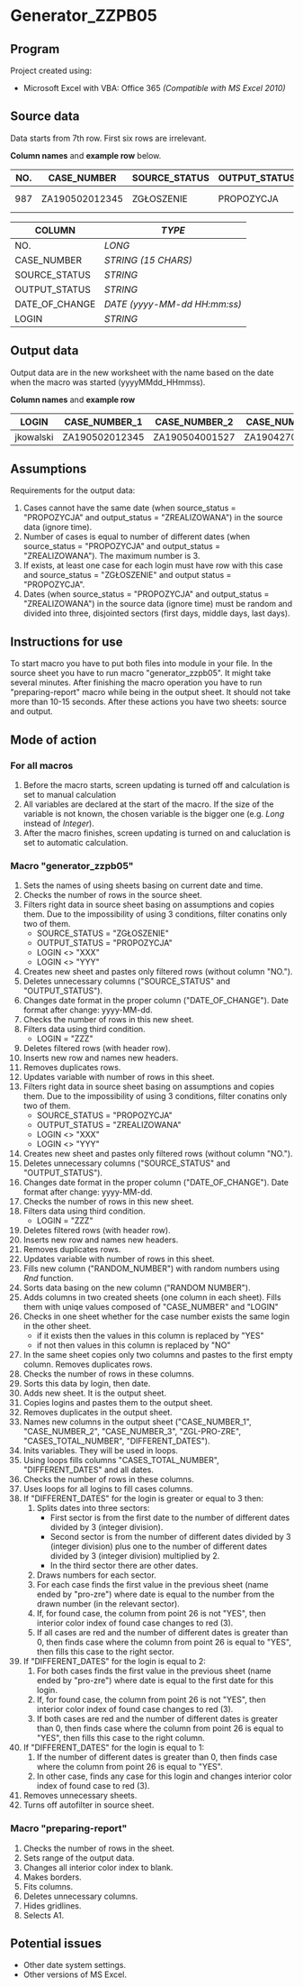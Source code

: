 # Generator_ZZPB05

## Program

Project created using:

* Microsoft Excel with VBA: Office 365 *(Compatible with MS Excel 2010)*

## Source data

Data starts from 7th row. First six rows are irrelevant.

**Column names** and **example row** below.

|NO.|CASE_NUMBER|SOURCE_STATUS|OUTPUT_STATUS|DATE_OF_CHANGE|LOGIN|
|---|---|---|---|---|---|
|987|ZA190502012345 |ZGŁOSZENIE|PROPOZYCJA|2019-05-03   20:55:37|jkowalski|

| COLUMN | *TYPE* |
|---|---|
| NO.| *LONG* |
| CASE_NUMBER | *STRING (15 CHARS)* |
| SOURCE_STATUS | *STRING* |
| OUTPUT_STATUS | *STRING* |
| DATE_OF_CHANGE | *DATE (yyyy-MM-dd HH:mm:ss)* |
| LOGIN | *STRING* |

## Output data

Output data are in the new worksheet with the name based on the date when the macro was started (yyyyMMdd_HHmmss).

**Column names** and **example row**

|LOGIN|CASE_NUMBER_1|CASE_NUMBER_2|CASE_NUMBER_3|
|---|---|---|---|
|jkowalski|ZA190502012345|ZA190504001527|ZA190427002137|

## Assumptions

Requirements for the output data:

1. Cases cannot have the same date (when source_status = "PROPOZYCJA" and output_status = "ZREALIZOWANA") in the source data (ignore time).
2. Number of cases is equal to number of different dates (when source_status = "PROPOZYCJA" and output_status = "ZREALIZOWANA"). The maximum number is 3.
3. If exists, at least one case for each login must have row with this case and source_status = "ZGŁOSZENIE" and output status = "PROPOZYCJA".
4. Dates (when source_status = "PROPOZYCJA" and output_status = "ZREALIZOWANA") in the source data (ignore time) must be random and divided into three, disjointed sectors (first days, middle days, last days).

## Instructions for use

To start macro you have to put both files into module in your file. In the source sheet you have to run macro "generator_zzpb05". It might take several minutes. After finishing the macro operation you have to run "preparing-report" macro while being in the output sheet. It should not take more than 10-15 seconds. After these actions you have two sheets: source and output.

## Mode of action

### For all macros

1. Before the macro starts, screen updating is turned off and calculation is set to manual calculation
2. All variables are declared at the start of the macro. If the size of the variable is not known, the chosen variable is the bigger one (e.g. *Long* instead of *Integer*).
3. After the macro finishes, screen updating is turned on and caluclation is set to automatic calculation.

### Macro "generator_zzpb05"

1. Sets the names of using sheets basing on current date and time.
2. Checks the number of rows in the source sheet.
3. Filters right data in source sheet basing on assumptions and copies them. Due to the impossibility of using 3 conditions, filter conatins only two of them.
    - SOURCE_STATUS = "ZGŁOSZENIE"
    - OUTPUT_STATUS = "PROPOZYCJA"
    - LOGIN <> "XXX"
    - LOGIN <> "YYY"
4. Creates new sheet and pastes only filtered rows (without column "NO.").
5. Deletes unnecessary columns ("SOURCE_STATUS" and "OUTPUT_STATUS").
6. Changes date format in the proper column ("DATE_OF_CHANGE"). Date format after change: yyyy-MM-dd.
7. Checks the number of rows in this new sheet.
8. Filters data using third condition.
    - LOGIN = "ZZZ"
9. Deletes filtered rows (with header row).
10. Inserts new row and names new headers.
11. Removes duplicates rows.
12. Updates variable with number of rows in this sheet.
13. Filters right data in source sheet basing on assumptions and copies them. Due to the impossibility of using 3 conditions, filter conatins only two of them.
    - SOURCE_STATUS = "PROPOZYCJA"
    - OUTPUT_STATUS = "ZREALIZOWANA"
    - LOGIN <> "XXX"
    - LOGIN <> "YYY"
14. Creates new sheet and pastes only filtered rows (without column "NO.").
15. Deletes unnecessary columns ("SOURCE_STATUS" and "OUTPUT_STATUS").
16. Changes date format in the proper column ("DATE_OF_CHANGE"). Date format after change: yyyy-MM-dd.
17. Checks the number of rows in this new sheet.
18. Filters data using third condition.
    - LOGIN = "ZZZ"
19. Deletes filtered rows (with header row).
20. Inserts new row and names new headers.
21. Removes duplicates rows.
22. Updates variable with number of rows in this sheet.
23. Fills new column ("RANDOM_NUMBER") with random numbers using *Rnd* function.
24. Sorts data basing on the new column ("RANDOM NUMBER").
25. Adds columns in two created sheets (one column in each sheet). Fills them with uniqe values composed of "CASE_NUMBER" and "LOGIN"
26. Checks in one sheet whether for the case number exists the same login in the other sheet.
    - if it exists then the values in this column is replaced by "YES"
    - if not then values in this column is replaced by "NO"
27. In the same sheet copies only two columns and pastes to the first empty column. Removes duplicates rows.
28. Checks the number of rows in these columns.
29. Sorts this data by login, then date.
30. Adds new sheet. It is the output sheet.
31. Copies logins and pastes them to the output sheet.
32. Removes duplicates in the output sheet.
33. Names new columns in the output sheet ("CASE_NUMBER_1", "CASE_NUMBER_2", "CASE_NUMBER_3", "ZGL-PRO-ZRE", "CASES_TOTAL_NUMBER", "DIFFERENT_DATES").
34. Inits variables. They will be used in loops.
35. Using loops fills columns "CASES_TOTAL_NUMBER", "DIFFERENT_DATES" and all dates.
36. Checks the number of rows in these columns.
37. Uses loops for all logins to fill cases columns.
38. If "DIFFERENT_DATES" for the login is greater or equal to 3 then:
    1. Splits dates into three sectors:
        - First sector is from the first date to the number of different dates divided by 3 (integer division).
        - Second sector is from the number of different dates divided by 3 (integer division) plus one to the number of different dates divided by 3 (integer division) multiplied by 2.
        - In the third sector there are other dates. 
    2. Draws numbers for each sector.
    3. For each case finds the first value in the previous sheet (name ended by "pro-zre") where date is equal to the number from the drawn number (in the relevant sector).
    4. If, for found case, the column from point 26 is not "YES", then interior color index of found case changes to red (3).
    5. If all cases are red and the number of different dates is greater than 0, then finds case where the column from point 26 is equal to "YES", then fills this case to the right sector.
39. If "DIFFERENT_DATES" for the login is equal to 2:
    1. For both cases finds the first value in the previous sheet (name ended by "pro-zre") where date is equal to the first date for this login.
    2. If, for found case, the column from point 26 is not "YES", then interior color index of found case changes to red (3).
    3. If both cases are red and the number of different dates is greater than 0, then finds case where the column from point 26 is equal to "YES", then fills this case to the right column.
40. If "DIFFERENT_DATES" for the login is equal to 1:
    1. If the number of different dates is greater than 0, then finds case where the column from point 26 is equal to "YES".
    2. In other case, finds any case for this login and changes interior color index of found case to red (3).
41. Removes unnecessary sheets.
42. Turns off autofilter in source sheet.

### Macro "preparing-report"

1. Checks the number of rows in the sheet.
2. Sets range of the output data.
3. Changes all interior color index to blank.
4. Makes borders.
5. Fits columns.
6. Deletes unnecessary columns.
7. Hides gridlines.
8. Selects A1.

## Potential issues

* Other date system settings.
* Other versions of MS Excel.
